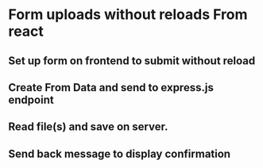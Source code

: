 # Form uploads without reloads From react

## Set up form on frontend to submit without reload

## Create From Data and send to express.js endpoint 

## Read file(s) and save on server.

## Send back message to display confirmation